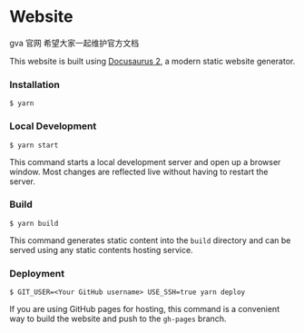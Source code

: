 # Website

gva 官网 希望大家一起维护官方文档

This website is built using [Docusaurus 2](https://v2.docusaurus.io/), a modern static website generator.

### Installation

```
$ yarn
```

### Local Development

```
$ yarn start
```

This command starts a local development server and open up a browser window. Most changes are reflected live without having to restart the server.

### Build

```
$ yarn build
```

This command generates static content into the `build` directory and can be served using any static contents hosting service.

### Deployment

```
$ GIT_USER=<Your GitHub username> USE_SSH=true yarn deploy
```

If you are using GitHub pages for hosting, this command is a convenient way to build the website and push to the `gh-pages` branch.


<meta name="keywords" content="gin-vue-admin ,gin ,vue ,基础平台,后台管理系统 ,全栈开发 ,golang ,前端开发 ,go语言开发 ,自动化开发, 低代码开发 ,gin-vue-admin管理系统 ,go-admin ,vue-admin">
